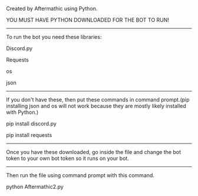 Created by Aftermathic using Python.

YOU MUST HAVE PYTHON DOWNLOADED FOR THE BOT TO RUN!
______________________________________________________________________________________________________________________

To run the bot you need these libraries:

Discord.py 

Requests

os

json
______________________________________________________________________________________________________________________

If you don't have these, then put these commands in command prompt.(pip installing json and os will not work because they are mostly likely installed with Python.)

pip install discord.py

pip install requests

______________________________________________________________________________________________________________________
Once you have these downloaded, go inside the file and change the bot token to your own bot token so it runs on your bot.

______________________________________________________________________________________________________________________

Then run the file using command prompt with this command.

python Aftermathic2.py
